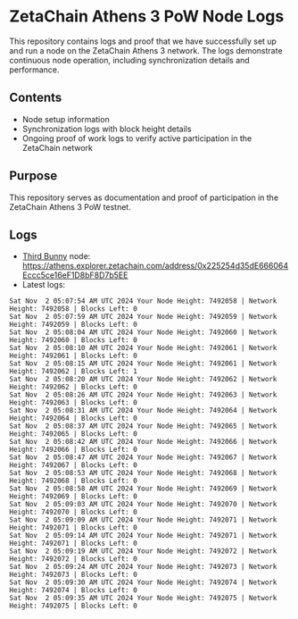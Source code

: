# ZetaChain Athens 3 PoW Node Logs
This repository contains logs and proof that we have successfully set up and run a node on the ZetaChain Athens 3 network. The logs demonstrate continuous node operation, including synchronization details and performance.

## Contents
- Node setup information
- Synchronization logs with block height details
- Ongoing proof of work logs to verify active participation in the ZetaChain network

## Purpose
This repository serves as documentation and proof of participation in the ZetaChain Athens 3 PoW testnet.

## Logs

- [Third Bunny](https://thirdbunny.xyz/) node: https://athens.explorer.zetachain.com/address/0x225254d35dE666064Eccc5ce16eF1D8bF8D7b5EE
- Latest logs:
```
Sat Nov  2 05:07:54 AM UTC 2024 Your Node Height: 7492058 | Network Height: 7492058 | Blocks Left: 0
Sat Nov  2 05:07:59 AM UTC 2024 Your Node Height: 7492059 | Network Height: 7492059 | Blocks Left: 0
Sat Nov  2 05:08:04 AM UTC 2024 Your Node Height: 7492060 | Network Height: 7492060 | Blocks Left: 0
Sat Nov  2 05:08:10 AM UTC 2024 Your Node Height: 7492061 | Network Height: 7492061 | Blocks Left: 0
Sat Nov  2 05:08:15 AM UTC 2024 Your Node Height: 7492061 | Network Height: 7492062 | Blocks Left: 1
Sat Nov  2 05:08:20 AM UTC 2024 Your Node Height: 7492062 | Network Height: 7492062 | Blocks Left: 0
Sat Nov  2 05:08:26 AM UTC 2024 Your Node Height: 7492063 | Network Height: 7492063 | Blocks Left: 0
Sat Nov  2 05:08:31 AM UTC 2024 Your Node Height: 7492064 | Network Height: 7492064 | Blocks Left: 0
Sat Nov  2 05:08:37 AM UTC 2024 Your Node Height: 7492065 | Network Height: 7492065 | Blocks Left: 0
Sat Nov  2 05:08:42 AM UTC 2024 Your Node Height: 7492066 | Network Height: 7492066 | Blocks Left: 0
Sat Nov  2 05:08:47 AM UTC 2024 Your Node Height: 7492067 | Network Height: 7492067 | Blocks Left: 0
Sat Nov  2 05:08:53 AM UTC 2024 Your Node Height: 7492068 | Network Height: 7492068 | Blocks Left: 0
Sat Nov  2 05:08:58 AM UTC 2024 Your Node Height: 7492069 | Network Height: 7492069 | Blocks Left: 0
Sat Nov  2 05:09:03 AM UTC 2024 Your Node Height: 7492070 | Network Height: 7492070 | Blocks Left: 0
Sat Nov  2 05:09:09 AM UTC 2024 Your Node Height: 7492071 | Network Height: 7492071 | Blocks Left: 0
Sat Nov  2 05:09:14 AM UTC 2024 Your Node Height: 7492071 | Network Height: 7492071 | Blocks Left: 0
Sat Nov  2 05:09:19 AM UTC 2024 Your Node Height: 7492072 | Network Height: 7492072 | Blocks Left: 0
Sat Nov  2 05:09:24 AM UTC 2024 Your Node Height: 7492073 | Network Height: 7492073 | Blocks Left: 0
Sat Nov  2 05:09:30 AM UTC 2024 Your Node Height: 7492074 | Network Height: 7492074 | Blocks Left: 0
Sat Nov  2 05:09:35 AM UTC 2024 Your Node Height: 7492075 | Network Height: 7492075 | Blocks Left: 0
```
